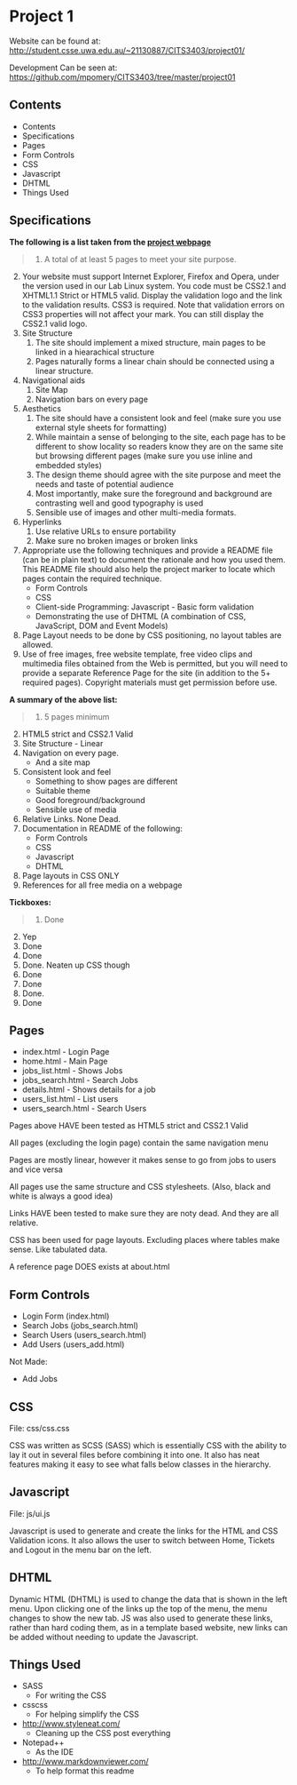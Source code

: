 # Project 1

Website can be found at:  
	http://student.csse.uwa.edu.au/~21130887/CITS3403/project01/

Development Can be seen at:  
	https://github.com/mpomery/CITS3403/tree/master/project01

## Contents

* Contents
* Specifications
* Pages
* Form Controls
* CSS
* Javascript
* DHTML
* Things Used

## Specifications

**The following is a list taken from the [project webpage](http://undergraduate.csse.uwa.edu.au/units/CITS3403/index.php?fname=project-1&project=yes)**

> 1. A total of at least 5 pages to meet your site purpose.
2. Your website must support Internet Explorer, Firefox and Opera, under the version used in our Lab Linux system. You code must be CSS2.1 and XHTML1.1 Strict or HTML5 valid. Display the validation logo and the link to the validation results. CSS3 is required. Note that validation errors on CSS3 properties will not affect your mark. You can still display the CSS2.1 valid logo.
3. Site Structure
    1. The site should implement a mixed structure, main pages to be linked in a hiearachical structure
    2. Pages naturally forms a linear chain should be connected using a linear structure.
4. Navigational aids
    1. Site Map
    2. Navigation bars on every page
5. Aesthetics
    1. The site should have a consistent look and feel (make sure you use external style sheets for formatting)
    2. While maintain a sense of belonging to the site, each page has to be different to show locality so readers know they are on the same site but browsing different pages (make sure you use inline and embedded styles)
    3. The design theme should agree with the site purpose and meet the needs and taste of potential audience
    4. Most importantly, make sure the foreground and background are contrasting well and good typography is used
    5. Sensible use of images and other multi-media formats.
6. Hyperlinks
    1. Use relative URLs to ensure portability
    2. Make sure no broken images or broken links
7. Appropriate use the following techniques and provide a README file (can be in plain text) to document the rationale and how you used them. This README file should also help the project marker to locate which pages contain the required technique.
    * Form Controls
    * CSS
    * Client-side Programming: Javascript - Basic form validation
    * Demonstrating the use of DHTML (A combination of CSS, JavaScript, DOM and Event Models)
8. Page Layout needs to be done by CSS positioning, no layout tables are allowed.
9. Use of free images, free website template, free video clips and multimedia files obtained from the Web is permitted, but you will need to provide a separate Reference Page for the site (in addition to the 5+ required pages). Copyright materials must get permission before use.

**A summary of the above list:**

> 1. 5 pages minimum
2. HTML5 strict and CSS2.1 Valid
3. Site Structure - Linear
4. Navigation on every page.
    * And a site map
5. Consistent look and feel
    * Something to show pages are different
    * Suitable theme
    * Good foreground/background
    * Sensible use of media
6. Relative Links. None Dead.
7. Documentation in README of the following:
    * Form Controls
    * CSS
    * Javascript
    * DHTML
8. Page layouts in CSS ONLY
9. References for all free media on a webpage

**Tickboxes:**
> 1. Done
2. Yep
3. Done
4. Done
5. Done. Neaten up CSS though
6. Done
7. Done
8. Done.
9. Done

## Pages

* index.html - Login Page
* home.html - Main Page
* jobs_list.html - Shows Jobs
* jobs_search.html - Search Jobs
* details.html - Shows details for a job
* users_list.html - List users
* users_search.html - Search Users

Pages above HAVE been tested as HTML5 strict and CSS2.1 Valid

All pages (excluding the login page) contain the same navigation menu

Pages are mostly linear, however it makes sense to go from jobs to users and vice versa

All pages use the same structure and CSS stylesheets. (Also, black and white is always a good idea)

Links HAVE been tested to make sure they are noty dead. And they are all relative.

CSS has been used for page layouts. Excluding places where tables make sense. Like tabulated data.

A reference page DOES exists at about.html

## Form Controls

* Login Form (index.html)
* Search Jobs (jobs_search.html)
* Search Users (users_search.html)
* Add Users (users_add.html)

Not Made:
* Add Jobs

## CSS

File: css/css.css

CSS was written as SCSS (SASS) which is essentially CSS with the ability to lay 
it out in several files before combining it into one. It also has neat features making
it easy to see what falls below classes in the hierarchy.

## Javascript

File: js/ui.js

Javascript is used to generate and create the links for the HTML and CSS Validation icons.
It also allows the user to switch between Home, Tickets and Logout in the menu bar on the left.

## DHTML

Dynamic HTML (DHTML) is used to change the data that is shown in the left menu.
Upon clicking one of the links up the top of the menu, the menu changes to show the new tab.
JS was also used to generate these links, rather than hard coding them, as in a template based website,
new links can be added without needing to update the Javascript.

## Things Used

* SASS
  * For writing the CSS
* csscss
  * For helping simplify the CSS
* http://www.styleneat.com/
  * Cleaning up the CSS post everything
* Notepad++
  * As the IDE
* http://www.markdownviewer.com/
  * To help format this readme
